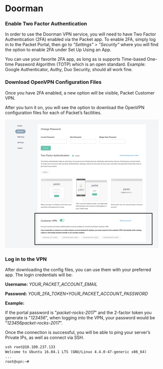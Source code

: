 <!--<meta>
{
    "title":"Doorman",
    "description":"Utilizing Doorman to access your Device",
    "date": "09/20/2019",
    "tag":["VPN", "Private Network", "Doorman"]
}
</meta>-->


# Doorman

### Enable Two Factor Authentication

In order to use the Doorman VPN service, you will need to have Two Factor Authentication (2FA) enabled via the Packet app. To enable 2FA, simply log in to the Packet Portal, then go to _"Settings" > "Security"_ where you will find the option to enable 2FA under Set Up Using an App.

You can use your favorite 2FA app, as long as is supports Time-based One-time Password Algorithm (TOTP) which is an open standard. Example: Google Authenticator, Authy, Duo Security, should all work fine.

### Download OpenVPN Configuration Files

Once you have 2FA enabled, a new option will be visible, Packet Customer VPN.

After you turn it on, you will see the option to download the OpenVPN configuration files for each of Packet’s facilities.

![download VPN configuration](/images/doorman-customer-vpn/Download-VPN-Config-File.png)

### Log in to the VPN

After downloading the config files, you can use them with your preferred app. The login credentials will be:

**Username:** _YOUR\_PACKET\_ACCOUNT\_EMAIL_

**Password:** _YOUR\_2FA\_TOKEN+YOUR\_PACKET\_ACCOUNT\_PASSWORD_

**Example:**

If the portal password is "_packet-rocks-2017_" and the 2-factor token you generate is "_123456_", when logging into the VPN, your password would be “_123456packet-rocks-2017_”.

Once the connection is successful, you will be able to ping your server’s Private IPs, as well as connect via SSH.

```
ssh root@10.100.237.133
Welcome to Ubuntu 16.04.1 LTS (GNU/Linux 4.4.0-47-generic x86_64)
...
root@vpn:~#
```
